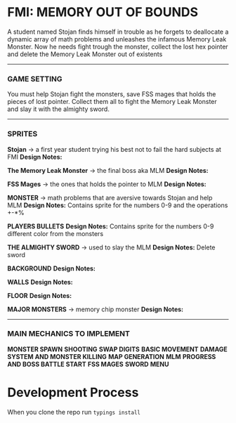 # **FMI: MEMORY OUT OF BOUNDS**

A student named Stojan finds himself in trouble as he forgets to deallocate a dynamic array of math problems and unleashes the infamous Memory Leak Monster. Now he needs fight trough the monster, collect the lost hex pointer and delete the Memory Leak Monster out of existents

---

### **GAME SETTING**

You must help Stojan fight the monsters, save FSS mages that holds the pieces of lost pointer. Collect them all to fight the Memory Leak Monster and slay it with the almighty sword.

---

### **SPRITES**

**Stojan** -> a first year student trying his best not to fail the hard subjects at FMI
**Design Notes:**

**The Memory Leak Monster** -> the final boss aka MLM
**Design Notes:**

**FSS Mages** -> the ones that holds the pointer to MLM
**Design Notes:**

**MONSTER** -> math problems that are aversive towards Stojan and help MLM
**Design Notes:**
Contains sprite for the numbers 0-9 and the operations +-\*%

**PLAYERS BULLETS**
**Design Notes:**
Contains sprite for the numbers 0-9 different color from the monsters

**THE ALMIGHTY SWORD** -> used to slay the MLM
**Design Notes:**
Delete sword

**BACKGROUND**
**Design Notes:**

**WALLS**
**Design Notes:**

**FLOOR**
**Design Notes:**

**MAJOR MONSTERS** -> memory chip monster
**Design Notes:**

---

### **MAIN MECHANICS TO IMPLEMENT**

**MONSTER SPAWN**
**SHOOTING**
**SWAP DIGITS**
**BASIC MOVEMENT**
**DAMAGE SYSTEM AND MONSTER KILLING**
**MAP GENERATION**
**MLM**
**PROGRESS AND BOSS BATTLE START**
**FSS MAGES**
**SWORD**
**MENU**

# Development Process

When you clone the repo run `typings install`
